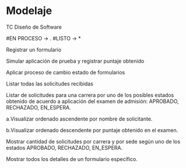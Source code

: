 # Modelaje
TC Diseño de Software

 #EN PROCESO -> .
 #LISTO -> *
 
Registrar un formulario

Simular aplicación de prueba y registrar puntaje obtenido

Aplicar proceso de cambio estado de formularios

Listar todas las solicitudes recibidas

Listar de solicitudes para una carrera por uno de los posibles estados obtenido de acuerdo a aplicación del examen de admisión: APROBADO, RECHAZADO, EN_ESPERA.

a.Visualizar ordenado ascendente por nombre de solicitante.

b.Visualizar ordenado descendente por puntaje obtenido en el examen.

Mostrar cantidad de solicitudes por carrera y por sede según uno de los estados APROBADO, RECHAZADO, EN_ESPERA.

Mostrar todos los detalles de un formulario específico.
